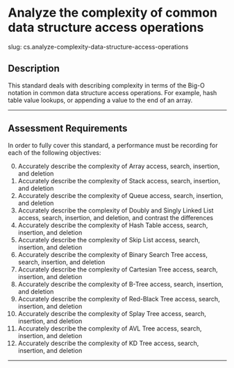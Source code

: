 # Analyze the complexity of common data structure access operations

slug: cs.analyze-complexity-data-structure-access-operations

## Description
This standard deals with describing complexity in terms of the Big-O notation in common data structure access operations. For example, hash table value lookups, or appending a value to  the end of an array.

---
## Assessment Requirements
In order to fully cover this standard, a performance must be recording for each of the following objectives:

0. Accurately describe the complexity of Array access, search, insertion, and deletion
1. Accurately describe the complexity of Stack access, search, insertion, and deletion
2. Accurately describe the complexity of Queue access, search, insertion, and deletion
3. Accurately describe the complexity of Doubly and Singly Linked List access, search, insertion, and deletion, and contrast the differences
4. Accurately describe the complexity of Hash Table access, search, insertion, and deletion
5. Accurately describe the complexity of Skip List access, search, insertion, and deletion
6. Accurately describe the complexity of Binary Search Tree access, search, insertion, and deletion
7. Accurately describe the complexity of Cartesian Tree access, search, insertion, and deletion
8. Accurately describe the complexity of B-Tree access, search, insertion, and deletion
9. Accurately describe the complexity of Red-Black Tree access, search, insertion, and deletion
10. Accurately describe the complexity of Splay Tree access, search, insertion, and deletion
11. Accurately describe the complexity of AVL Tree access, search, insertion, and deletion
12. Accurately describe the complexity of KD Tree access, search, insertion, and deletion

---
